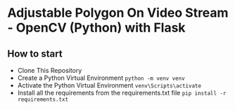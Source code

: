 # Adjustable Polygon On Video Stream - OpenCV (Python) with Flask

## How to start
* Clone This Repository
* Create a Python Virtual Environment `python -m venv venv`
* Activate the Python Virtual Environment `venv\Scripts\activate`
* Install all the requirements from the requirements.txt file `pip install -r requirements.txt`
